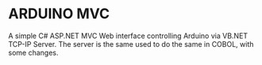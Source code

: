 # ARDUINO MVC
A simple C# ASP.NET MVC Web interface controlling Arduino
via VB.NET TCP-IP Server.
The server is the same used to do the same in COBOL, with some changes.